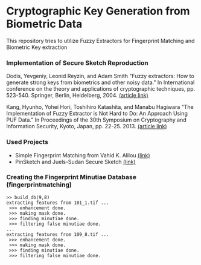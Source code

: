 # Cryptographic Key Generation from Biometric Data

This repository tries to utilize Fuzzy Extractors for Fingerprint Matching and Biometric Key extraction 

### Implementation of Secure Sketch Reproduction
Dodis, Yevgeniy, Leonid Reyzin, and Adam Smith 
"Fuzzy extractors: How to generate strong keys from biometrics and other noisy data." 
In International conference on the theory and applications of cryptographic techniques, pp. 523-540. Springer, Berlin, Heidelberg, 2004.
[(article link)](http://www.cs.bu.edu/~reyzin/papers/fuzzy.pdf) 

Kang, Hyunho, Yohei Hori, Toshihiro Katashita, and Manabu Hagiwara 
"The Implementation of Fuzzy Extractor is Not Hard to Do: An Approach Using PUF Data." 
In Proceedings of the 30th Symposium on Cryptography and Information Security, Kyoto, Japan, pp. 22-25. 2013. 
[(article link)](https://pdfs.semanticscholar.org/1ef4/e8677073a0fd2882c92e8ff3edf91582ffc2.pdf) 

### Used Projects
- Simple Fingerprint Matching from Vahid K. Alilou [(link)](https://www.mathworks.com/matlabcentral/fileexchange/44369-fingerprint-matching--a-simple-approach)
- PinSketch and Juels-Sudan Secure Sketch [(link)](http://www.cs.bu.edu/~reyzin/code/fuzzy.html)


### Creating the Fingerprint Minutiae Database (fingerprintmatching)
```shell
>> build_db(9,8)
extracting features from 101_1.tif ...
 >>> enhancement done.
 >>> making mask done.
 >>> finding minutiae done.
 >>> filtering false minutiae done.
...
extracting features from 109_8.tif ...
 >>> enhancement done.
 >>> making mask done.
 >>> finding minutiae done.
 >>> filtering false minutiae done.
```